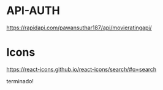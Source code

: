 # API-AUTH
https://rapidapi.com/pawansuthar187/api/movieratingapi/
# Icons
https://react-icons.github.io/react-icons/search/#q=search

terminado!
